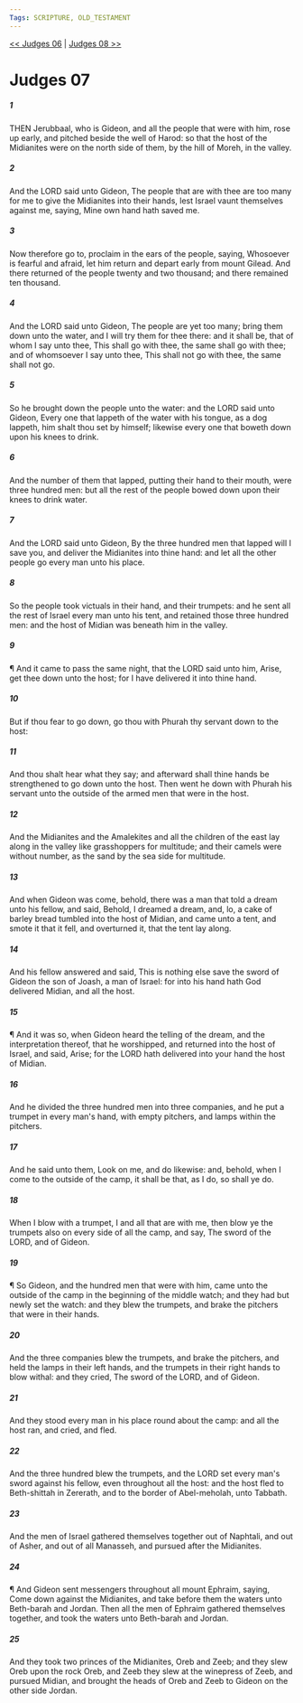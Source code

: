 ```yaml
---
Tags: SCRIPTURE, OLD_TESTAMENT
---
```


[<< Judges 06](OLD_TESTAMENT/07_Judges/Judges_06.md) | [Judges 08 >>](OLD_TESTAMENT/07_Judges/Judges_08.md)

# Judges 07

##### 1
 THEN Jerubbaal, who is Gideon, and all the people that were with him, rose up early, and pitched beside the well of Harod: so that the host of the Midianites were on the north side of them, by the hill of Moreh, in the valley.
##### 2
 And the LORD said unto Gideon, The people that are with thee are too many for me to give the Midianites into their hands, lest Israel vaunt themselves against me, saying, Mine own hand hath saved me.
##### 3
 Now therefore go to, proclaim in the ears of the people, saying, Whosoever is fearful and afraid, let him return and depart early from mount Gilead.  And there returned of the people twenty and two thousand; and there remained ten thousand.
##### 4
 And the LORD said unto Gideon, The people are yet too many; bring them down unto the water, and I will try them for thee there: and it shall be, that of whom I say unto thee, This shall go with thee, the same shall go with thee; and of whomsoever I say unto thee, This shall not go with thee, the same shall not go.
##### 5
 So he brought down the people unto the water: and the LORD said unto Gideon, Every one that lappeth of the water with his tongue, as a dog lappeth, him shalt thou set by himself; likewise every one that boweth down upon his knees to drink.
##### 6
 And the number of them that lapped, putting their hand to their mouth, were three hundred men: but all the rest of the people bowed down upon their knees to drink water.
##### 7
 And the LORD said unto Gideon, By the three hundred men that lapped will I save you, and deliver the Midianites into thine hand: and let all the other people go every man unto his place.
##### 8
 So the people took victuals in their hand, and their trumpets: and he sent all the rest of Israel every man unto his tent, and retained those three hundred men: and the host of Midian was beneath him in the valley.
##### 9
 ¶ And it came to pass the same night, that the LORD said unto him, Arise, get thee down unto the host; for I have delivered it into thine hand.
##### 10
 But if thou fear to go down, go thou with Phurah thy servant down to the host:
##### 11
 And thou shalt hear what they say; and afterward shall thine hands be strengthened to go down unto the host.  Then went he down with Phurah his servant unto the outside of the armed men that were in the host.
##### 12
 And the Midianites and the Amalekites and all the children of the east lay along in the valley like grasshoppers for multitude; and their camels were without number, as the sand by the sea side for multitude.
##### 13
 And when Gideon was come, behold, there was a man that told a dream unto his fellow, and said, Behold, I dreamed a dream, and, lo, a cake of barley bread tumbled into the host of Midian, and came unto a tent, and smote it that it fell, and overturned it, that the tent lay along.
##### 14
 And his fellow answered and said, This is nothing else save the sword of Gideon the son of Joash, a man of Israel: for into his hand hath God delivered Midian, and all the host.
##### 15
 ¶ And it was so, when Gideon heard the telling of the dream, and the interpretation thereof, that he worshipped, and returned into the host of Israel, and said, Arise; for the LORD hath delivered into your hand the host of Midian.
##### 16
 And he divided the three hundred men into three companies, and he put a trumpet in every man's hand, with empty pitchers, and lamps within the pitchers.
##### 17
 And he said unto them, Look on me, and do likewise: and, behold, when I come to the outside of the camp, it shall be that, as I do, so shall ye do.
##### 18
 When I blow with a trumpet, I and all that are with me, then blow ye the trumpets also on every side of all the camp, and say, The sword of the LORD, and of Gideon.
##### 19
 ¶ So Gideon, and the hundred men that were with him, came unto the outside of the camp in the beginning of the middle watch; and they had but newly set the watch: and they blew the trumpets, and brake the pitchers that were in their hands.
##### 20
 And the three companies blew the trumpets, and brake the pitchers, and held the lamps in their left hands, and the trumpets in their right hands to blow withal: and they cried, The sword of the LORD, and of Gideon.
##### 21
 And they stood every man in his place round about the camp: and all the host ran, and cried, and fled.
##### 22
 And the three hundred blew the trumpets, and the LORD set every man's sword against his fellow, even throughout all the host: and the host fled to Beth-shittah in Zererath, and to the border of Abel-meholah, unto Tabbath.
##### 23
 And the men of Israel gathered themselves together out of Naphtali, and out of Asher, and out of all Manasseh, and pursued after the Midianites.
##### 24
 ¶ And Gideon sent messengers throughout all mount Ephraim, saying, Come down against the Midianites, and take before them the waters unto Beth-barah and Jordan.  Then all the men of Ephraim gathered themselves together, and took the waters unto Beth-barah and Jordan.
##### 25
 And they took two princes of the Midianites, Oreb and Zeeb; and they slew Oreb upon the rock Oreb, and Zeeb they slew at the winepress of Zeeb, and pursued Midian, and brought the heads of Oreb and Zeeb to Gideon on the other side Jordan.
